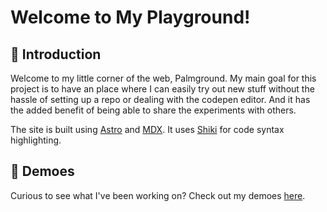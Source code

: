 # Welcome to My Playground!

## 🎉 Introduction

Welcome to my little corner of the web, Palmground.
My main goal for this project is to have an place where I can easily try out new stuff without the hassle of setting up a repo or dealing with the codepen editor. And it has the added benefit of being able to share the experiments with others.

The site is built using [Astro](https://astro.build) and [MDX](https://mdxjs.com/).
It uses [Shiki](https://shiki.style/) for code syntax highlighting.

## 🚀 Demoes

Curious to see what I've been working on? Check out my demoes [here](https://jonaspalms.github.io/palmground/demoes).
